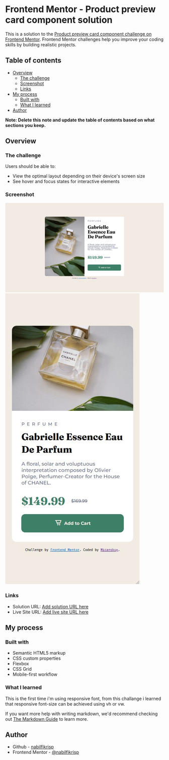 # Frontend Mentor - Product preview card component solution

This is a solution to the [Product preview card component challenge on Frontend Mentor](https://www.frontendmentor.io/challenges/product-preview-card-component-GO7UmttRfa). Frontend Mentor challenges help you improve your coding skills by building realistic projects. 

## Table of contents

- [Overview](#overview)
  - [The challenge](#the-challenge)
  - [Screenshot](#screenshot)
  - [Links](#links)
- [My process](#my-process)
  - [Built with](#built-with)
  - [What I learned](#what-i-learned)
- [Author](#author)


**Note: Delete this note and update the table of contents based on what sections you keep.**

## Overview

### The challenge

Users should be able to:

- View the optimal layout depending on their device's screen size
- See hover and focus states for interactive elements

### Screenshot

![Desktop View](https://github.com/nabilfikrisp/frontendmentor-product-card/blob/master/images/desktop-screenshot.png)
![Mobile View](https://github.com/nabilfikrisp/frontendmentor-product-card/blob/master/images/mobile-screenshot.jpg)



### Links

- Solution URL: [Add solution URL here](https://your-solution-url.com)
- Live Site URL: [Add live site URL here](https://your-live-site-url.com)

## My process

### Built with

- Semantic HTML5 markup
- CSS custom properties
- Flexbox
- CSS Grid
- Mobile-first workflow

### What I learned

This is the first time i'm using responsive font, from this challange i learned that responsive font-size can be achieved using vh or vw.



If you want more help with writing markdown, we'd recommend checking out [The Markdown Guide](https://www.markdownguide.org/) to learn more.


## Author

- Github - [nabilfikrisp](https://github.com/nabilfikrisp)
- Frontend Mentor - [@nabilfikrisp](https://www.frontendmentor.io/profile/nabilfikrisp)
